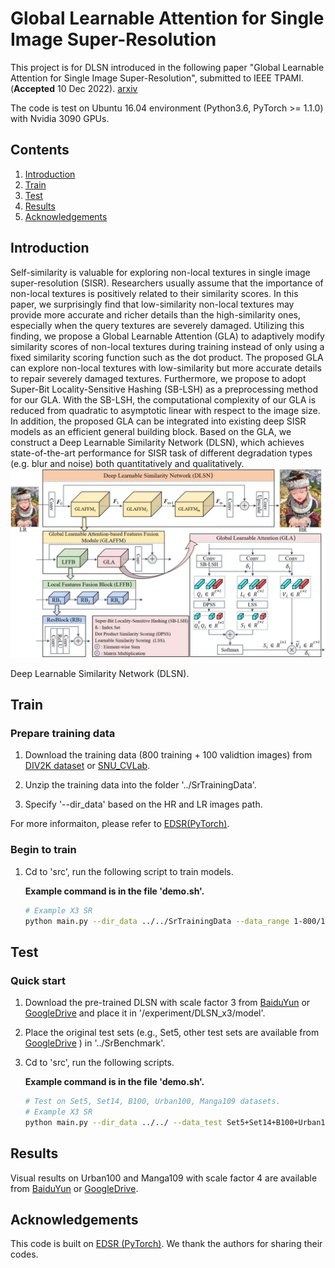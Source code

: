 # Global Learnable Attention for Single Image Super-Resolution
This project is for DLSN introduced in the following paper "Global Learnable Attention for Single Image Super-Resolution", submitted to IEEE TPAMI. (**Accepted** 10 Dec 2022). [arxiv](https://arxiv.org/abs/2212.01057)

The code is test on Ubuntu 16.04 environment (Python3.6, PyTorch >= 1.1.0) with Nvidia 3090 GPUs. 
## Contents
1. [Introduction](#introduction)
2. [Train](#train)
3. [Test](#test)
4. [Results](#results)
5. [Acknowledgements](#acknowledgements)

## Introduction

Self-similarity is valuable for exploring non-local textures in single image super-resolution (SISR). Researchers usually assume that the importance of non-local textures is positively related to their similarity scores. In this paper, we surprisingly find that low-similarity non-local textures may provide more accurate and richer details than the high-similarity ones, especially when the query textures are severely damaged. Utilizing this finding, we propose a Global Learnable Attention (GLA) to adaptively modify similarity scores of non-local textures during training instead of only using a fixed similarity scoring function such as the dot product. The proposed GLA can explore non-local textures with low-similarity but more accurate details to repair severely damaged textures. Furthermore, we propose to adopt Super-Bit Locality-Sensitive Hashing (SB-LSH) as a preprocessing method for our GLA. With the SB-LSH, the computational complexity of our GLA is reduced from quadratic to asymptotic linear with respect to the image size. In addition, the proposed GLA can be integrated into existing deep SISR models as an efficient general building block. Based on the GLA, we construct a Deep Learnable Similarity Network (DLSN), which achieves state-of-the-art performance for SISR task of different degradation types (e.g. blur and noise) both quantitatively and qualitatively.
![AS-SEM centering](./Figs/dlsn.jpg)

Deep Learnable Similarity Network (DLSN).

## Train
### Prepare training data 

1. Download the training data (800 training + 100 validtion images) from [DIV2K dataset](https://data.vision.ee.ethz.ch/cvl/DIV2K/) or [SNU_CVLab](https://cv.snu.ac.kr/research/EDSR/DIV2K.tar).

2. Unzip the training data into the folder '../SrTrainingData'.

3. Specify '--dir_data' based on the HR and LR images path. 

For more informaiton, please refer to [EDSR(PyTorch)](https://github.com/thstkdgus35/EDSR-PyTorch).

### Begin to train

1. Cd to 'src', run the following script to train models.

    **Example command is in the file 'demo.sh'.**

    ```bash
    # Example X3 SR
    python main.py --dir_data ../../SrTrainingData --data_range 1-800/1-5 --n_GPUs 1 --rgb_range 1 --chunk_size 128 --n_hashes 3 --save_models --lr 1e-4 --decay 300-600-900-1200 --epochs 1500 --chop --save_results --data_test Set5 --n_resgroups 10 --n_resblocks 4 --n_feats 256 --reduction 4 --res_scale 0.1 --batch_size 16 --model DLSN --scale 3 --patch_size 144 --save DLSN_x3 --data_train DIV2K

    ```

## Test
### Quick start
1. Download the pre-trained DLSN with scale factor 3 from [BaiduYun](https://pan.baidu.com/s/1EEkNZ9FieZDnFHSILWhH9A?pwd=udgx) or [GoogleDrive](https://drive.google.com/file/d/1uZRVWhQ-bo8c9eEjpdE5fLVDeIpTE1pn/view?usp=sharing) and place it in '/experiment/DLSN_x3/model'.
2. Place the original test sets (e.g., Set5, other test sets are available from [GoogleDrive](https://drive.google.com/drive/folders/1xyiuTr6ga6ni-yfTP7kyPHRmfBakWovo) ) in '../SrBenchmark'.
3. Cd to 'src', run the following scripts.

    **Example command is in the file 'demo.sh'.**

    ```bash
    # Test on Set5, Set14, B100, Urban100, Manga109 datasets.
    # Example X3 SR
    python main.py --dir_data ../../ --data_test Set5+Set14+B100+Urban100+Manga109 --n_GPUs 1 --rgb_range 1 --save_models --save_results --n_resgroups 10 --n_resblocks 4 --n_feats 256 --res_scale 0.1 --model DLSN --pre_train ../experiment/DLSN_x3/model/DLSN_x3.pt --save Temp --data_range 1-800/1-5 --scale 3 --test_only --reduction 4 --chunk_size 128 --n_hashes 3 --chop
    ```

## Results
Visual results on Urban100 and Manga109 with scale factor 4 are available from [BaiduYun](https://pan.baidu.com/s/1LUPwhtbE1ySrHVSH1Bo3Og?pwd=ip0c) or [GoogleDrive](https://drive.google.com/drive/folders/1_NgMFcPk2G6ccZ-QQiG06KqNadi_7Z8J?usp=share_link).

## Acknowledgements
This code is built on [EDSR (PyTorch)](https://github.com/thstkdgus35/EDSR-PyTorch). We thank the authors for sharing their codes.

